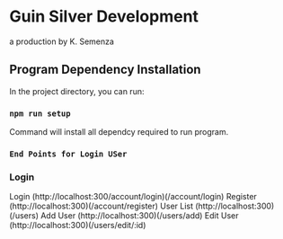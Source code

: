 # Guin Silver Development 
 a production by K. Semenza

## Program Dependency Installation

In the project directory, you can run:

### `npm run setup`

Command will install all dependcy required to run program.



### `End Points for Login USer`

### Login 
Login  (http://localhost:300/account/login)(/account/login)
Register (http://localhost:300)(/account/register)
User List (http://localhost:300)(/users)
Add User (http://localhost:300)(/users/add)
Edit User (http://localhost:300)(/users/edit/:id)
